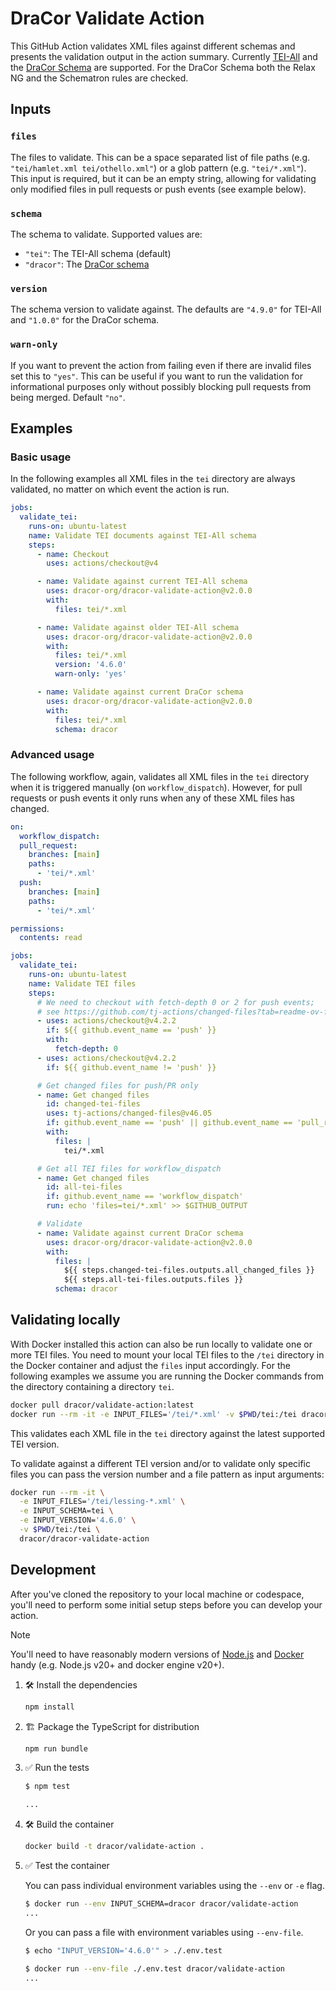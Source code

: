# DraCor Validate Action

<!-- [![GitHub Super-Linter](https://github.com/cmil/dracor-validate-action/actions/workflows/linter.yml/badge.svg)](https://github.com/super-linter/super-linter)
![Check `dist/`](https://github.com/cmil/dracor-validate-action/actions/workflows/check-dist.yml/badge.svg)
![CI](https://github.com/cmil/dracor-validate-action/actions/workflows/ci.yml/badge.svg)
[![Code Coverage](./badges/coverage.svg)](./badges/coverage.svg) -->

This GitHub Action validates XML files against different schemas and presents
the validation output in the action summary. Currently
[TEI-All](https://github.com/TEIC/TEI) and the
[DraCor Schema](https://github.com/dracor-org/dracor-schema) are supported. For
the DraCor Schema both the Relax NG and the Schematron rules are checked.

## Inputs

### `files`

The files to validate. This can be a space separated list of file paths (e.g.
`"tei/hamlet.xml tei/othello.xml"`) or a glob pattern (e.g. `"tei/*.xml"`). This
input is required, but it can be an empty string, allowing for validating only
modified files in pull requests or push events (see example below).

### `schema`

The schema to validate. Supported values are:

- `"tei"`: The TEI-All schema (default)
- `"dracor"`: The [DraCor schema](https://github.com/dracor-org/dracor-schema)

### `version`

The schema version to validate against. The defaults are `"4.9.0"` for TEI-All
and `"1.0.0"` for the DraCor schema.

### `warn-only`

If you want to prevent the action from failing even if there are invalid files
set this to `"yes"`. This can be useful if you want to run the validation for
informational purposes only without possibly blocking pull requests from being
merged. Default `"no"`.

## Examples

### Basic usage

In the following examples all XML files in the `tei` directory are always
validated, no matter on which event the action is run.

```yaml
jobs:
  validate_tei:
    runs-on: ubuntu-latest
    name: Validate TEI documents against TEI-All schema
    steps:
      - name: Checkout
        uses: actions/checkout@v4

      - name: Validate against current TEI-All schema
        uses: dracor-org/dracor-validate-action@v2.0.0
        with:
          files: tei/*.xml

      - name: Validate against older TEI-All schema
        uses: dracor-org/dracor-validate-action@v2.0.0
        with:
          files: tei/*.xml
          version: '4.6.0'
          warn-only: 'yes'

      - name: Validate against current DraCor schema
        uses: dracor-org/dracor-validate-action@v2.0.0
        with:
          files: tei/*.xml
          schema: dracor
```

### Advanced usage

The following workflow, again, validates all XML files in the `tei` directory
when it is triggered manually (on `workflow_dispatch`). However, for pull
requests or push events it only runs when any of these XML files has changed.

```yaml
on:
  workflow_dispatch:
  pull_request:
    branches: [main]
    paths:
      - 'tei/*.xml'
  push:
    branches: [main]
    paths:
      - 'tei/*.xml'

permissions:
  contents: read

jobs:
  validate_tei:
    runs-on: ubuntu-latest
    name: Validate TEI files
    steps:
      # We need to checkout with fetch-depth 0 or 2 for push events;
      # see https://github.com/tj-actions/changed-files?tab=readme-ov-file#usage-
      - uses: actions/checkout@v4.2.2
        if: ${{ github.event_name == 'push' }}
        with:
          fetch-depth: 0
      - uses: actions/checkout@v4.2.2
        if: ${{ github.event_name != 'push' }}

      # Get changed files for push/PR only
      - name: Get changed files
        id: changed-tei-files
        uses: tj-actions/changed-files@v46.05
        if: github.event_name == 'push' || github.event_name == 'pull_request'
        with:
          files: |
            tei/*.xml

      # Get all TEI files for workflow_dispatch
      - name: Get changed files
        id: all-tei-files
        if: github.event_name == 'workflow_dispatch'
        run: echo 'files=tei/*.xml' >> $GITHUB_OUTPUT

      # Validate
      - name: Validate against current DraCor schema
        uses: dracor-org/dracor-validate-action@v2.0.0
        with:
          files: |
            ${{ steps.changed-tei-files.outputs.all_changed_files }}
            ${{ steps.all-tei-files.outputs.files }}
          schema: dracor
```

## Validating locally

With Docker installed this action can also be run locally to validate one or
more TEI files. You need to mount your local TEI files to the `/tei` directory
in the Docker container and adjust the `files` input accordingly. For the
following examples we assume you are running the Docker commands from the
directory containing a directory `tei`.

```sh
docker pull dracor/validate-action:latest
docker run --rm -it -e INPUT_FILES='/tei/*.xml' -v $PWD/tei:/tei dracor/validate-action
```

This validates each XML file in the `tei` directory against the latest supported
TEI version.

To validate against a different TEI version and/or to validate only specific
files you can pass the version number and a file pattern as input arguments:

```sh
docker run --rm -it \
  -e INPUT_FILES='/tei/lessing-*.xml' \
  -e INPUT_SCHEMA=tei \
  -e INPUT_VERSION='4.6.0' \
  -v $PWD/tei:/tei \
  dracor/dracor-validate-action
```

## Development

After you've cloned the repository to your local machine or codespace, you'll
need to perform some initial setup steps before you can develop your action.

> [!NOTE]
>
> You'll need to have reasonably modern versions of
> [Node.js](https://nodejs.org) and
> [Docker](https://www.docker.com/get-started/) handy (e.g. Node.js v20+ and
> docker engine v20+).

1. :hammer_and_wrench: Install the dependencies

   ```bash
   npm install
   ```

1. :building_construction: Package the TypeScript for distribution

   ```bash
   npm run bundle
   ```

1. :white_check_mark: Run the tests

   ```bash
   $ npm test

   ...
   ```

1. :hammer_and_wrench: Build the container

   ```bash
   docker build -t dracor/validate-action .
   ```

1. :white_check_mark: Test the container

   You can pass individual environment variables using the `--env` or `-e` flag.

   ```bash
   $ docker run --env INPUT_SCHEMA=dracor dracor/validate-action
   ...
   ```

   Or you can pass a file with environment variables using `--env-file`.

   ```bash
   $ echo "INPUT_VERSION='4.6.0'" > ./.env.test

   $ docker run --env-file ./.env.test dracor/validate-action
   ...
   ```
